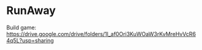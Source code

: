 # RunAway
Build game: https://drive.google.com/drive/folders/1l_af0Ori3KuWOaW3rKvMreHvVcR64q5L?usp=sharing

